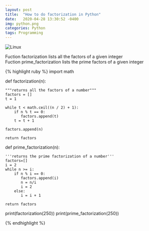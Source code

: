 ```yaml
---
layout: post
title:  "How to do factorization in Python"
date:   2020-04-28 13:30:52 -0400
img: python.png
categories: Python
tags: Programming
---
```


![Linux]({{site.baseurl}}/images/python.png)

Fuction factorization lists all the factors of a given integer  
Fuction prime_factorization lists the prime factors of a given integer  

{% highlight ruby %}
import math

def factorization(n):

    """returns all the factors of a number"""
    factors = []
    t = 1

    while t < math.ceil((n / 2) + 1):
        if n % t == 0:
           factors.append(t)
        t = t + 1

    factors.append(n)

    return factors


def prime_factorization(n):

    '''returns the prime factorization of a number'''
    factors=[]
    i = 2
    while n >= i:
        if n % i == 0:
           factors.append(i)
           n = n/i
           i = 2
        else:
           i = i + 1

    return factors

print(factorization(250))
print(prime_factorization(250))

{% endhighlight %}

